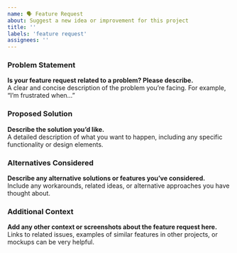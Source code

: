 ```yaml
---
name: 🗣 Feature Request
about: Suggest a new idea or improvement for this project
title: ''
labels: 'feature request'
assignees: ''
---
```


### Problem Statement

**Is your feature request related to a problem? Please describe.**  
A clear and concise description of the problem you’re facing. For example, “I’m frustrated when…”

### Proposed Solution

**Describe the solution you’d like.**  
A detailed description of what you want to happen, including any specific functionality or design elements.

### Alternatives Considered

**Describe any alternative solutions or features you’ve considered.**  
Include any workarounds, related ideas, or alternative approaches you have thought about.

### Additional Context

**Add any other context or screenshots about the feature request here.**  
Links to related issues, examples of similar features in other projects, or mockups can be very helpful.
